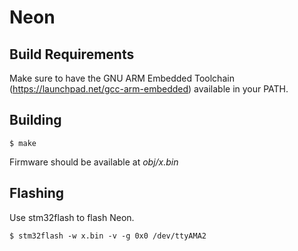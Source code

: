 # Neon

## Build Requirements

Make sure to have the GNU ARM Embedded Toolchain (https://launchpad.net/gcc-arm-embedded) available in your PATH.

## Building

```
$ make
```

Firmware should be available at *obj/x.bin*

## Flashing

Use stm32flash to flash Neon.

```
$ stm32flash -w x.bin -v -g 0x0 /dev/ttyAMA2
```
